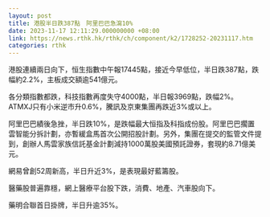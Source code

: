 ```yaml
---
layout: post
title: 港股半日跌387點　阿里巴巴急瀉10%
date: 2023-11-17 12:11:29.000000000 +08:00
link: https://news.rthk.hk/rthk/ch/component/k2/1728252-20231117.htm
categories: rthk
---
```


港股連續兩日向下，恒生指數中午報17445點，接近今早低位，半日跌387點，跌幅約2.2%，主板成交額逾541億元。

各分類指數都跌，科技指數再度失守4000點，半日報3969點，跌幅2%。ATMXJ只有小米逆市升0.6%，騰訊及京東集團再跌近3%或以上。

阿里巴巴績後急挫，半日跌10%，是跌幅最大恒指及科指成份股。阿里巴巴擱置雲智能分拆計劃，亦暫緩盒馬首次公開招股計劃。另外，集團在提交的監管文件提到，創辦人馬雲家族信託基金計劃減持1000萬股美國預託證券，套現約8.71億美元。

網易曾創52周新高，半日升近3%，是表現最好藍籌股。

醫藥股普遍靠穩，網上醫療平台股下跌，消費、地產、汽車股向下。

藥明合聯首日掛牌，半日升逾35%。
